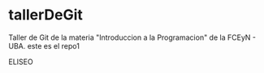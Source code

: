# tallerDeGit

Taller de Git de la materia "Introduccion a la Programacion" de la FCEyN - UBA.
este es el repo1

ELISEO

